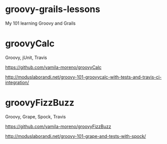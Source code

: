 groovy-grails-lessons
=====================

My 101 learning Groovy and Grails

groovyCalc
==========

Groovy, jUnit, Travis

https://github.com/yamila-moreno/groovyCalc

http://moduslaborandi.net/groovy-101-groovycalc-with-tests-and-travis-ci-integration/

groovyFizzBuzz
==============

Groovy, Grape, Spock, Travis

https://github.com/yamila-moreno/groovyFizzBuzz

http://moduslaborandi.net/groovy-101-grape-and-tests-with-spock/
